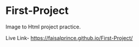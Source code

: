 # First-Project
Image to Html project practice.

Live Link- https://faisalprince.github.io/First-Project/
